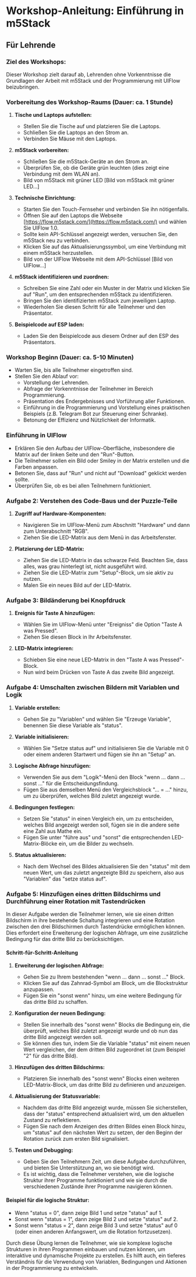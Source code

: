 # Workshop-Anleitung: Einführung in m5Stack

## Für Lehrende

### Ziel des Workshops:
Dieser Workshop zielt darauf ab, Lehrenden ohne Vorkenntnisse die Grundlagen der Arbeit mit m5Stack und der Programmierung mit UIFlow beizubringen.

### Vorbereitung des Workshop-Raums (Dauer: ca. 1 Stunde)
1. **Tische und Laptops aufstellen:**
   - Stellen Sie die Tische auf und platzieren Sie die Laptops.
   - Schließen Sie die Laptops an den Strom an.
   - Verbinden Sie Mäuse mit den Laptops.

2. **m5Stack vorbereiten:**
   - Schließen Sie die m5Stack-Geräte an den Strom an.
   - Überprüfen Sie, ob die Geräte grün leuchten (dies zeigt eine Verbindung mit dem WLAN an).
   - Bild von m5Stack mit grüner LED [Bild von m5Stack mit grüner LED...]

3. **Technische Einrichtung:**
   - Starten Sie den Touch-Fernseher und verbinden Sie ihn nötigenfalls.
   - Öffnen Sie auf den Laptops die Webseite [https://flow.m5stack.com/](https://flow.m5stack.com/) und wählen Sie UIFlow 1.0.
   - Sollte kein API-Schlüssel angezeigt werden, versuchen Sie, den m5Stack neu zu verbinden.
   - Klicken Sie auf das Aktualisierungssymbol, um eine Verbindung mit einem m5Stack herzustellen.
   - Bild von der UIFlow Webseite mit dem API-Schlüssel [Bild von UIFlow...]

4. **m5Stack identifizieren und zuordnen:**
   - Schreiben Sie eine Zahl oder ein Muster in der Matrix und klicken Sie auf "Run", um den entsprechenden m5Stack zu identifizieren.
   - Bringen Sie den identifizierten m5Stack zum jeweiligen Laptop.
   - Wiederholen Sie diesen Schritt für alle Teilnehmer und den Präsentator.

5. **Beispielcode auf ESP laden:**
   - Laden Sie den Beispielcode aus diesem Ordner auf den ESP des Präsentators.

### Workshop Beginn (Dauer: ca. 5-10 Minuten)
- Warten Sie, bis alle Teilnehmer eingetroffen sind.
- Stellen Sie den Ablauf vor:
  - Vorstellung der Lehrenden.
  - Abfrage der Vorkenntnisse der Teilnehmer im Bereich Programmierung.
  - Präsentation des Endergebnisses und Vorführung aller Funktionen.
  - Einführung in die Programmierung und Vorstellung eines praktischen Beispiels (z.B. Telegram Bot zur Steuerung einer Schranke).
  - Betonung der Effizienz und Nützlichkeit der Informatik.

### Einführung in UIFlow
- Erklären Sie den Aufbau der UIFlow-Oberfläche, insbesondere die Matrix auf der linken Seite und den "Run"-Button.
- Die Teilnehmer sollen ein Bild oder Smiley in der Matrix erstellen und die Farben anpassen.
- Betonen Sie, dass auf "Run" und nicht auf "Download" geklickt werden sollte.
- Überprüfen Sie, ob es bei allen Teilnehmern funktioniert.

### Aufgabe 2: Verstehen des Code-Baus und der Puzzle-Teile

1. **Zugriff auf Hardware-Komponenten:**
   - Navigieren Sie im UIFlow-Menü zum Abschnitt "Hardware" und dann zum Unterabschnitt "RGB".
   - Ziehen Sie die LED-Matrix aus dem Menü in das Arbeitsfenster.

2. **Platzierung der LED-Matrix:**
   - Ziehen Sie die LED-Matrix in das schwarze Feld. Beachten Sie, dass alles, was grau hinterlegt ist, nicht ausgeführt wird.
   - Ziehen Sie die LED-Matrix zum "Setup"-Block, um sie aktiv zu nutzen.
   - Malen Sie ein neues Bild auf der LED-Matrix.

### Aufgabe 3: Bildänderung bei Knopfdruck

1. **Ereignis für Taste A hinzufügen:**
   - Wählen Sie im UIFlow-Menü unter "Ereigniss" die Option "Taste A was Pressed".
   - Ziehen Sie diesen Block in Ihr Arbeitsfenster.

2. **LED-Matrix integrieren:**
   - Schieben Sie eine neue LED-Matrix in den "Taste A was Pressed"-Block.
   - Nun wird beim Drücken von Taste A das zweite Bild angezeigt.

### Aufgabe 4: Umschalten zwischen Bildern mit Variablen und Logik

1. **Variable erstellen:**
   - Gehen Sie zu "Variablen" und wählen Sie "Erzeuge Variable", benennen Sie diese Variable als "status".

2. **Variable initialisieren:**
   - Wählen Sie "Setze status auf" und initialisieren Sie die Variable mit 0 oder einem anderen Startwert und fügen sie ihn an "Setup" an.

3. **Logische Abfrage hinzufügen:**
   - Verwenden Sie aus dem "Logik"-Menü den Block "wenn ... dann ... sonst ..." für die Entscheidungsfindung.
   - Fügen Sie aus demselben Menü den Vergleichsblock "... = ..." hinzu, um zu überprüfen, welches Bild zuletzt angezeigt wurde.

4. **Bedingungen festlegen:**
   - Setzen Sie "status" in einen Vergleich ein, um zu entscheiden, welches Bild angezeigt werden soll, fügen sie in die andere seite eine Zahl aus Mathe ein.
   - Fügen Sie unter "führe aus" und "sonst" die entsprechenden LED-Matrix-Blöcke ein, um die Bilder zu wechseln.

5. **Status aktualisieren:**
   - Nach dem Wechsel des Bildes aktualisieren Sie den "status" mit dem neuen Wert, um das zuletzt angezeigte Bild zu speichern, also aus "Variablen" das "setze status auf".

### Aufgabe 5: Hinzufügen eines dritten Bildschirms und Durchführung einer Rotation mit Tastendrücken

In dieser Aufgabe werden die Teilnehmer lernen, wie sie einen dritten Bildschirm in ihre bestehende Schaltung integrieren und eine Rotation zwischen den drei Bildschirmen durch Tastendrücke ermöglichen können. Dies erfordert eine Erweiterung der logischen Abfrage, um eine zusätzliche Bedingung für das dritte Bild zu berücksichtigen.

#### Schritt-für-Schritt-Anleitung

1. **Erweiterung der logischen Abfrage:**
   - Gehen Sie zu Ihrem bestehenden "wenn ... dann ... sonst ..." Block.
   - Klicken Sie auf das Zahnrad-Symbol am Block, um die Blockstruktur anzupassen.
   - Fügen Sie ein "sonst wenn" hinzu, um eine weitere Bedingung für das dritte Bild zu schaffen.

2. **Konfiguration der neuen Bedingung:**
   - Stellen Sie innerhalb des "sonst wenn" Blocks die Bedingung ein, die überprüft, welches Bild zuletzt angezeigt wurde und ob nun das dritte Bild angezeigt werden soll.
   - Sie können dies tun, indem Sie die Variable "status" mit einem neuen Wert vergleichen, der dem dritten Bild zugeordnet ist (zum Beispiel "2" für das dritte Bild).

3. **Hinzufügen des dritten Bildschirms:**
   - Platzieren Sie innerhalb des "sonst wenn" Blocks einen weiteren LED-Matrix-Block, um das dritte Bild zu definieren und anzuzeigen.

4. **Aktualisierung der Statusvariable:**
   - Nachdem das dritte Bild angezeigt wurde, müssen Sie sicherstellen, dass der "status" entsprechend aktualisiert wird, um den aktuellen Zustand zu reflektieren.
   - Fügen Sie nach dem Anzeigen des dritten Bildes einen Block hinzu, um "status" auf den nächsten Wert zu setzen, der den Beginn der Rotation zurück zum ersten Bild signalisiert.

5. **Testen und Debugging:**
   - Geben Sie den Teilnehmern Zeit, um diese Aufgabe durchzuführen, und bieten Sie Unterstützung an, wo sie benötigt wird.
   - Es ist wichtig, dass die Teilnehmer verstehen, wie die logische Struktur ihrer Programme funktioniert und wie sie durch die verschiedenen Zustände ihrer Programme navigieren können.

#### Beispiel für die logische Struktur:

- Wenn "status = 0", dann zeige Bild 1 und setze "status" auf 1.
- Sonst wenn "status = 1", dann zeige Bild 2 und setze "status" auf 2.
- Sonst wenn "status = 2", dann zeige Bild 3 und setze "status" auf 0 (oder einen anderen Anfangswert, um die Rotation fortzusetzen).

Durch diese Übung lernen die Teilnehmer, wie sie komplexe logische Strukturen in ihren Programmen einbauen und nutzen können, um interaktive und dynamische Projekte zu erstellen. Es hilft auch, ein tieferes Verständnis für die Verwendung von Variablen, Bedingungen und Aktionen in der Programmierung zu entwickeln.
